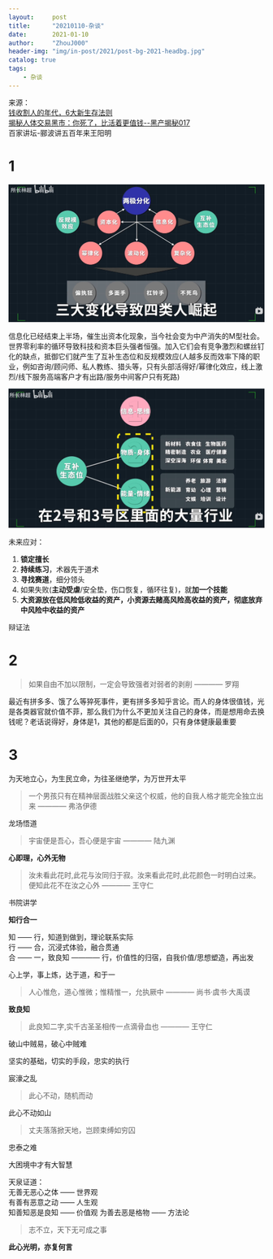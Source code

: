 ```yaml
---
layout:     post
title:      "20210110-杂谈"
date:       2021-01-10
author:     "ZhouJ000"
header-img: "img/in-post/2021/post-bg-2021-headbg.jpg"
catalog: true
tags:
    - 杂谈
--- 
```



来源：  
[钱收割人的年代，6大新生存法则](https://www.bilibili.com/video/BV1nh41127Do)  
[揭秘人体交易黑市：你死了，比活着更值钱--黑产揭秘017](https://www.bilibili.com/video/BV1Gy4y1v7uE)  
百家讲坛-郦波讲五百年来王阳明  




# 1

![tit01.jpg](/img/in-post/2021/01/tit01.jpg)

信息化已经结束上半场，催生出资本化现象，当今社会变为中产消失的M型社会。世界零利率的循环导致科技和资本巨头强者恒强。加入它们会有竞争激烈和螺丝钉化的缺点，抵御它们就产生了互补生态位和反规模效应(人越多反而效率下降的职业，例如咨询/顾问师、私人教练、猎头等，只有头部活得好/幂律化效应，线上激烈/线下服务高端客户才有出路/服务中间客户只有死路)

![tit01.jpg](/img/in-post/2021/01/tit02.jpg)

未来应对：
1. **锁定擅长**
2. **持续练习**，术器先于道术
3. **寻找赛道**，细分领头
4. 如果失败(**主动受虐**/安全垫，伤口恢复，循环往复)，就**加一个技能**
5. **大资源放在低风险低收益的资产，小资源去赌高风险高收益的资产，彻底放弃中风险中收益的资产**

辩证法


# 2

> 如果自由不加以限制，一定会导致强者对弱者的剥削 ———— 罗翔

最近有拼多多、饿了么等猝死事件，更有拼多多知乎言论。而人的身体很值钱，光是各类器官就价值不菲，那么我们为什么不更加关注自己的身体，而是想用命去换钱呢？老话说得好，身体是1，其他的都是后面的0，只有身体健康最重要


# 3

为天地立心，为生民立命，为往圣继绝学，为万世开太平

> 一个男孩只有在精神层面战胜父亲这个权威，他的自我人格才能完全独立出来 ———— 弗洛伊德

龙场悟道

> 宇宙便是吾心，吾心便是宇宙 ———— 陆九渊

**心即理，心外无物**

> 汝未看此花时,此花与汝同归于寂。汝来看此花时,此花颜色一时明白过来。便知此花不在汝之心外 ———— 王守仁

书院讲学

**知行合一**

知 —— 行，知道到做到，理论联系实际  
行 —— 合，沉浸式体验，融合贯通  
合 —— 一，致良知 ———— 行，价值性的归宿，自我价值/思想塑造，再出发

心上学，事上炼，达于道，和于一

> 人心惟危，道心惟微；惟精惟一，允执厥中 ———— 尚书·虞书·大禹谟

**致良知**

> 此良知二字,实千古圣圣相传一点滴骨血也 ———— 王守仁

破山中贼易，破心中贼难

坚实的基础，切实的手段，忠实的执行

宸濠之乱

> 此心不动，随机而动

此心不动如山

> 丈夫落落掀天地，岂顾束缚如穷囚

忠泰之难

大困境中才有大智慧

天泉证道：  
无善无恶心之体 —— 世界观  
有善有恶意之动 —— 人生观  
知善知恶是良知 —— 价值观
为善去恶是格物 —— 方法论

> 志不立，天下无可成之事

**此心光明，亦复何言**



